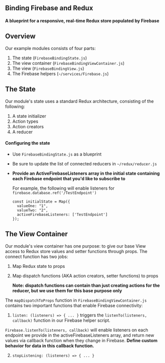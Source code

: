 ## Binding Firebase and Redux
#### A blueprint for a responsive, real-time Redux store populated by Firebase

## Overview
Our example modules consists of four parts:
  1. The state (`FirebaseBindingState.js`)
  2. The view container (`FirebaseBindingViewContainer.js`)
  3. The view (`FirebaseBindingView.js`)
  4. The Firebase helpers (`~/services/Firebase.js`)

## The State
Our module's state uses a standard Redux architecture, consisting of the following:
  1. A state initializer
  2. Action types
  3. Action creators
  4. A reducer

#### Configuring the state
* Use `FirebaseBindingState.js` as a blueprint
* Be sure to update the list of connected reducers in `~/redux/reducer.js`
* **Provide an ActiveFirebaseListeners array in the initial state containing each Firebase endpoint that you'd like to subscribe to**

  For example, the following will enable listeners for `firebase.database.ref('/TestEndpoint')`

  ```
  const initialState = Map({
    valueOne: "1",
    valueTwo: "2",
    activeFirebaseListeners: ['TestEndpoint']
  });
  ```

## The View Container
Our module's view container has one purpose: to give our base View access to Redux store values and setter functions through props.
The connect function has two jobs:
  1. Map Redux state to props
  2. Map dispatch functions (AKA action creators, setter functions) to props
  
        **Note: dispatch functions can contain than just creating actions for the reducer, but we use them for this base purpose only**

The `mapDispatchToProps` function in `FirebaseBindingViewContainer.js` contains two important functions that enable Firebase connectivity:
  1. `listen: (listeners) => { ... }` triggers the `listenTo(listeners, callback)` function in our Firebase helper script.

  `Firebase.listenTo(listeners, callback)` will enable listeners on each endpoint we provide in the activeFirebaseListeners array, and return new values via callback function when they change in Firebase. **Define custom behavior for data in this callback function.**

  2. `stopListening: (listeners) => { ... }`
